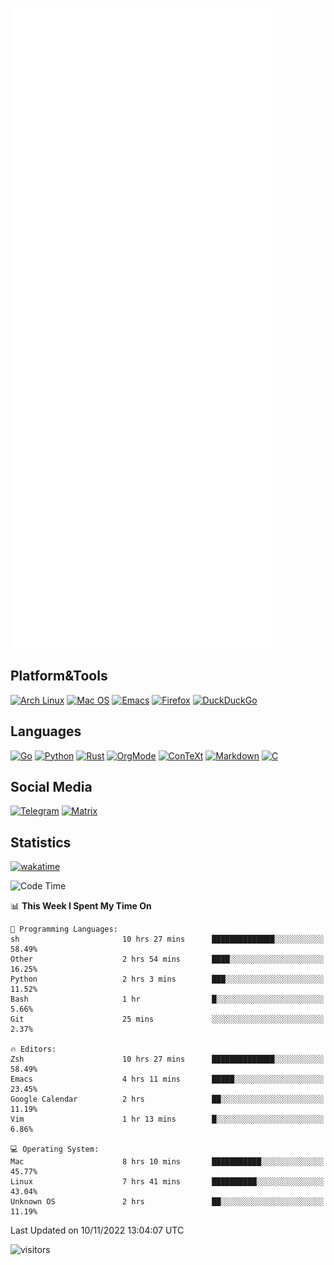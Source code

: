![Metrics](https://github.com/SteamedFish/SteamedFish/blob/master/github-metrics.svg)

## Platform&Tools

[![Arch Linux](https://img.shields.io/badge/ArchLinux-1793D1?logo=arch-linux&logoColor=fff&style=flat-square)](https://archlinux.org/)
[![Mac OS](https://img.shields.io/badge/MacOS-000000?style=flat-square&logo=macos&logoColor=F0F0F0)](https://www.apple.com/macos/)
[![Emacs](https://img.shields.io/badge/Emacs-%237F5AB6.svg?&style=flat-square&logo=gnu-emacs&logoColor=white)](https://www.gnu.org/software/emacs/)
[![Firefox](https://img.shields.io/badge/Firefox-FF7139?style=flat-square&logo=Firefox-Browser&logoColor=white)](https://firefox.com/)
[![DuckDuckGo](https://img.shields.io/badge/DuckDuckGo-DE5833?style=flat-square&logo=DuckDuckGo&logoColor=white)](https://duckduckgo.com/)

## Languages

[![Go](https://img.shields.io/badge/Golang-%2300ADD8.svg?style=flat-square&logo=go&logoColor=white)](https://golang.org/)
[![Python](https://img.shields.io/badge/Python-3670A0?style=flat-square&logo=python&logoColor=ffdd54)](https://www.python.org/)
[![Rust](https://img.shields.io/badge/Rust-%23000000.svg?style=flat-square&logo=rust&logoColor=white)](https://www.rust-lang.org/)
[![OrgMode](https://img.shields.io/badge/OrgMode-%23000000.svg?style=flat-square&logo=org&logoColor=white)](https://orgmode.org/)
[![ConTeXt](https://img.shields.io/badge/ConTeXt-%23008080.svg?style=flat-square&logo=latex&logoColor=white)](https://contextgarden.net/)
[![Markdown](https://img.shields.io/badge/MarkDown-%23000000.svg?style=flat-square&logo=markdown&logoColor=white)](https://daringfireball.net/projects/markdown/)
[![C](https://img.shields.io/badge/C-%2300599C.svg?style=flat-square&logo=c&logoColor=white)](https://www.iso.org/standard/74528.html)

## Social Media
[![Telegram](https://img.shields.io/badge/SteamedFish-2CA5E0?style=social&logo=telegram&logoColor=white)](https://t.me/SteamedFish)
[![Matrix](https://img.shields.io/badge/SteamedFish-2CA5E0?style=social&logo=matrix&logoColor=black)](https://matrix.to/#/@i:steamedfish.org)

## Statistics
[![wakatime](https://wakatime.com/badge/user/168280d6-fcf2-4b4f-ad3a-dc4612f35b38.svg)](https://wakatime.com/@168280d6-fcf2-4b4f-ad3a-dc4612f35b38)

<!--START_SECTION:waka-->
![Code Time](http://img.shields.io/badge/Code%20Time-2%2C128%20hrs%203%20mins-blue)

📊 **This Week I Spent My Time On** 

```text
💬 Programming Languages: 
sh                       10 hrs 27 mins      ██████████████░░░░░░░░░░░   58.49% 
Other                    2 hrs 54 mins       ████░░░░░░░░░░░░░░░░░░░░░   16.25% 
Python                   2 hrs 3 mins        ███░░░░░░░░░░░░░░░░░░░░░░   11.52% 
Bash                     1 hr                █░░░░░░░░░░░░░░░░░░░░░░░░   5.66% 
Git                      25 mins             ░░░░░░░░░░░░░░░░░░░░░░░░░   2.37%

🔥 Editors: 
Zsh                      10 hrs 27 mins      ██████████████░░░░░░░░░░░   58.49% 
Emacs                    4 hrs 11 mins       █████░░░░░░░░░░░░░░░░░░░░   23.45% 
Google Calendar          2 hrs               ██░░░░░░░░░░░░░░░░░░░░░░░   11.19% 
Vim                      1 hr 13 mins        █░░░░░░░░░░░░░░░░░░░░░░░░   6.86%

💻 Operating System: 
Mac                      8 hrs 10 mins       ███████████░░░░░░░░░░░░░░   45.77% 
Linux                    7 hrs 41 mins       ██████████░░░░░░░░░░░░░░░   43.04% 
Unknown OS               2 hrs               ██░░░░░░░░░░░░░░░░░░░░░░░   11.19%

```


 Last Updated on 10/11/2022 13:04:07 UTC
<!--END_SECTION:waka-->

![visitors](https://visitor-badge.laobi.icu/badge?page_id=SteamedFish.SteamedFish)

